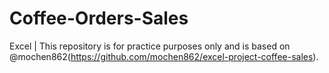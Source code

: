 # Coffee-Orders-Sales
Excel | This repository is for practice purposes only and is based on @mochen862(https://github.com/mochen862/excel-project-coffee-sales).
